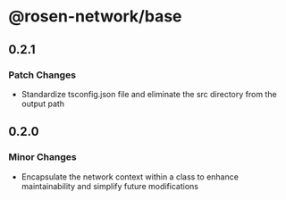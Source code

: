 # @rosen-network/base

## 0.2.1

### Patch Changes

- Standardize tsconfig.json file and eliminate the src directory from the output path

## 0.2.0

### Minor Changes

- Encapsulate the network context within a class to enhance maintainability and simplify future modifications
